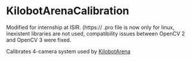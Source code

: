 # KilobotArenaCalibration
Modified for internship at ISIR. (https:// .pro file is now only for linux, inexistent libraries are not used, compatibility issues between OpenCV 2 and OpenCV 3 were fixed.

Calibrates 4-camera system used by [KilobotArena](https://github.com/DiODeProject/KilobotArena/tree/gpu)
